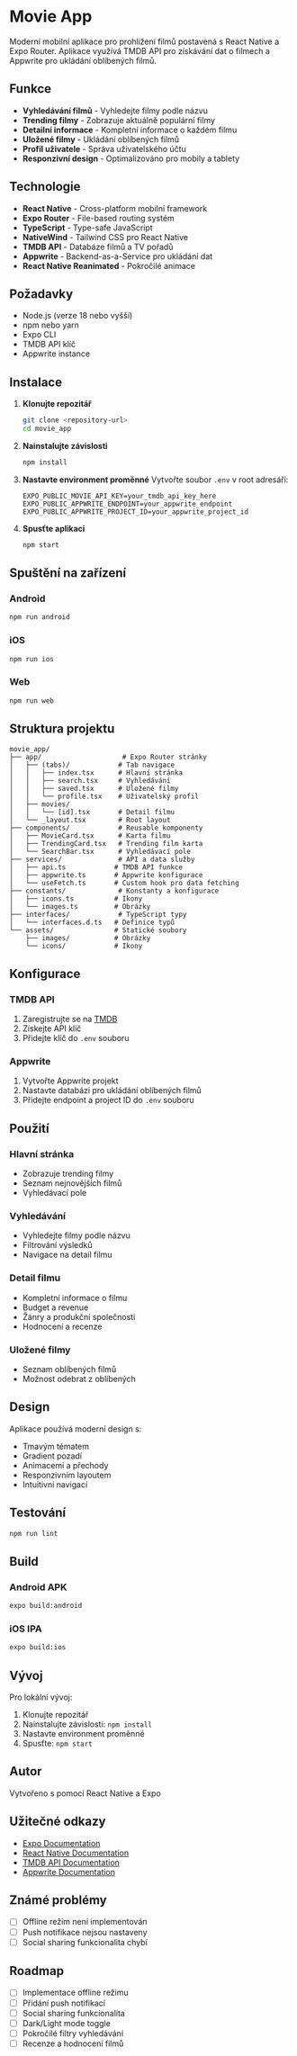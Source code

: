 # Movie App

Moderní mobilní aplikace pro prohlížení filmů postavená s React Native a Expo Router. Aplikace využívá TMDB API pro získávání dat o filmech a Appwrite pro ukládání oblíbených filmů.

## Funkce

- **Vyhledávání filmů** - Vyhledejte filmy podle názvu
- **Trending filmy** - Zobrazuje aktuálně populární filmy
- **Detailní informace** - Kompletní informace o každém filmu
- **Uložené filmy** - Ukládání oblíbených filmů
- **Profil uživatele** - Správa uživatelského účtu
- **Responzivní design** - Optimalizováno pro mobily a tablety

## Technologie

- **React Native** - Cross-platform mobilní framework
- **Expo Router** - File-based routing systém
- **TypeScript** - Type-safe JavaScript
- **NativeWind** - Tailwind CSS pro React Native
- **TMDB API** - Databáze filmů a TV pořadů
- **Appwrite** - Backend-as-a-Service pro ukládání dat
- **React Native Reanimated** - Pokročilé animace

## Požadavky

- Node.js (verze 18 nebo vyšší)
- npm nebo yarn
- Expo CLI
- TMDB API klíč
- Appwrite instance

## Instalace

1. **Klonujte repozitář**
   ```bash
   git clone <repository-url>
   cd movie_app
   ```

2. **Nainstalujte závislosti**
   ```bash
   npm install
   ```

3. **Nastavte environment proměnné**
   Vytvořte soubor `.env` v root adresáři:
   ```env
   EXPO_PUBLIC_MOVIE_API_KEY=your_tmdb_api_key_here
   EXPO_PUBLIC_APPWRITE_ENDPOINT=your_appwrite_endpoint
   EXPO_PUBLIC_APPWRITE_PROJECT_ID=your_appwrite_project_id
   ```

4. **Spusťte aplikaci**
   ```bash
   npm start
   ```

## Spuštění na zařízení

### Android
```bash
npm run android
```

### iOS
```bash
npm run ios
```

### Web
```bash
npm run web
```

## Struktura projektu

```
movie_app/
├── app/                    # Expo Router stránky
│   ├── (tabs)/            # Tab navigace
│   │   ├── index.tsx      # Hlavní stránka
│   │   ├── search.tsx     # Vyhledávání
│   │   ├── saved.tsx      # Uložené filmy
│   │   └── profile.tsx    # Uživatelský profil
│   ├── movies/
│   │   └── [id].tsx       # Detail filmu
│   └── _layout.tsx        # Root layout
├── components/            # Reusable komponenty
│   ├── MovieCard.tsx      # Karta filmu
│   ├── TrendingCard.tsx   # Trending film karta
│   └── SearchBar.tsx      # Vyhledávací pole
├── services/              # API a data služby
│   ├── api.ts            # TMDB API funkce
│   ├── appwrite.ts       # Appwrite konfigurace
│   └── useFetch.ts       # Custom hook pro data fetching
├── constants/             # Konstanty a konfigurace
│   ├── icons.ts          # Ikony
│   └── images.ts         # Obrázky
├── interfaces/            # TypeScript typy
│   └── interfaces.d.ts   # Definice typů
└── assets/               # Statické soubory
    ├── images/           # Obrázky
    └── icons/            # Ikony
```

## Konfigurace

### TMDB API
1. Zaregistrujte se na [TMDB](https://www.themoviedb.org/settings/api)
2. Získejte API klíč
3. Přidejte klíč do `.env` souboru

### Appwrite
1. Vytvořte Appwrite projekt
2. Nastavte databázi pro ukládání oblíbených filmů
3. Přidejte endpoint a project ID do `.env` souboru

## Použití

### Hlavní stránka
- Zobrazuje trending filmy
- Seznam nejnovějších filmů
- Vyhledávací pole

### Vyhledávání
- Vyhledejte filmy podle názvu
- Filtrování výsledků
- Navigace na detail filmu

### Detail filmu
- Kompletní informace o filmu
- Budget a revenue
- Žánry a produkční společnosti
- Hodnocení a recenze

### Uložené filmy
- Seznam oblíbených filmů
- Možnost odebrat z oblíbených

## Design

Aplikace používá moderní design s:
- Tmavým tématem
- Gradient pozadí
- Animacemi a přechody
- Responzivním layoutem
- Intuitivní navigací

## Testování

```bash
npm run lint
```

## Build

### Android APK
```bash
expo build:android
```

### iOS IPA
```bash
expo build:ios
```

## Vývoj

Pro lokální vývoj:

1. Klonujte repozitář
2. Nainstalujte závislosti: `npm install`
3. Nastavte environment proměnné
4. Spusťte: `npm start`

## Autor

Vytvořeno s pomocí React Native a Expo

## Užitečné odkazy

- [Expo Documentation](https://docs.expo.dev/)
- [React Native Documentation](https://reactnative.dev/)
- [TMDB API Documentation](https://developers.themoviedb.org/)
- [Appwrite Documentation](https://appwrite.io/docs)

## Známé problémy

- [ ] Offline režim není implementován
- [ ] Push notifikace nejsou nastaveny
- [ ] Social sharing funkcionalita chybí

## Roadmap

- [ ] Implementace offline režimu
- [ ] Přidání push notifikací
- [ ] Social sharing funkcionalita
- [ ] Dark/Light mode toggle
- [ ] Pokročilé filtry vyhledávání
- [ ] Recenze a hodnocení filmů
